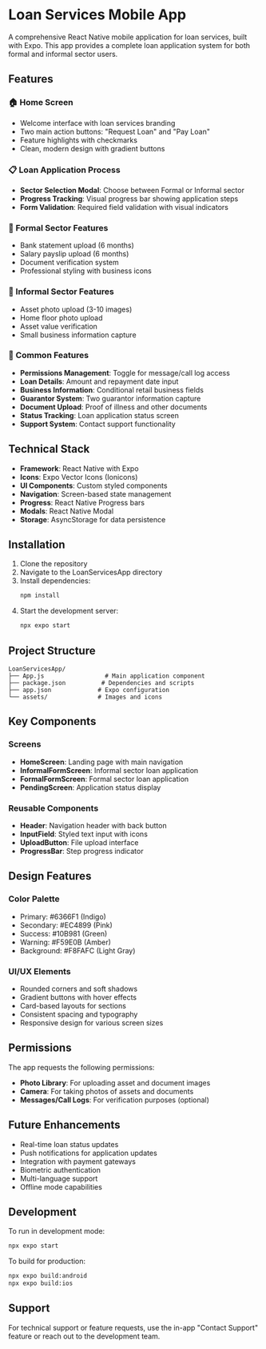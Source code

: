 # Loan Services Mobile App

A comprehensive React Native mobile application for loan services, built with Expo. This app provides a complete loan application system for both formal and informal sector users.

## Features

### 🏠 Home Screen
- Welcome interface with loan services branding
- Two main action buttons: "Request Loan" and "Pay Loan"
- Feature highlights with checkmarks
- Clean, modern design with gradient buttons

### 📋 Loan Application Process
- **Sector Selection Modal**: Choose between Formal or Informal sector
- **Progress Tracking**: Visual progress bar showing application steps
- **Form Validation**: Required field validation with visual indicators

### 🏢 Formal Sector Features
- Bank statement upload (6 months)
- Salary payslip upload (6 months)
- Document verification system
- Professional styling with business icons

### 🏪 Informal Sector Features
- Asset photo upload (3-10 images)
- Home floor photo upload
- Asset value verification
- Small business information capture

### 📱 Common Features
- **Permissions Management**: Toggle for message/call log access
- **Loan Details**: Amount and repayment date input
- **Business Information**: Conditional retail business fields
- **Guarantor System**: Two guarantor information capture
- **Document Upload**: Proof of illness and other documents
- **Status Tracking**: Loan application status screen
- **Support System**: Contact support functionality

## Technical Stack

- **Framework**: React Native with Expo
- **Icons**: Expo Vector Icons (Ionicons)
- **UI Components**: Custom styled components
- **Navigation**: Screen-based state management
- **Progress**: React Native Progress bars
- **Modals**: React Native Modal
- **Storage**: AsyncStorage for data persistence

## Installation

1. Clone the repository
2. Navigate to the LoanServicesApp directory
3. Install dependencies:
   ```bash
   npm install
   ```
4. Start the development server:
   ```bash
   npx expo start
   ```

## Project Structure

```
LoanServicesApp/
├── App.js                 # Main application component
├── package.json          # Dependencies and scripts
├── app.json             # Expo configuration
└── assets/              # Images and icons
```

## Key Components

### Screens
- **HomeScreen**: Landing page with main navigation
- **InformalFormScreen**: Informal sector loan application
- **FormalFormScreen**: Formal sector loan application  
- **PendingScreen**: Application status display

### Reusable Components
- **Header**: Navigation header with back button
- **InputField**: Styled text input with icons
- **UploadButton**: File upload interface
- **ProgressBar**: Step progress indicator

## Design Features

### Color Palette
- Primary: #6366F1 (Indigo)
- Secondary: #EC4899 (Pink)
- Success: #10B981 (Green)
- Warning: #F59E0B (Amber)
- Background: #F8FAFC (Light Gray)

### UI/UX Elements
- Rounded corners and soft shadows
- Gradient buttons with hover effects
- Card-based layouts for sections
- Consistent spacing and typography
- Responsive design for various screen sizes

## Permissions

The app requests the following permissions:
- **Photo Library**: For uploading asset and document images
- **Camera**: For taking photos of assets and documents
- **Messages/Call Logs**: For verification purposes (optional)

## Future Enhancements

- Real-time loan status updates
- Push notifications for application updates
- Integration with payment gateways
- Biometric authentication
- Multi-language support
- Offline mode capabilities

## Development

To run in development mode:
```bash
npx expo start
```

To build for production:
```bash
npx expo build:android
npx expo build:ios
```

## Support

For technical support or feature requests, use the in-app "Contact Support" feature or reach out to the development team.